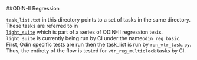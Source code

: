 ##ODIN-II Regression 

`task_list.txt` in this directory points to a set of tasks in the same directory. These tasks are referred to in  
[`light_suite`](https://github.com/verilog-to-routing/vtr-verilog-to-routing/blob/master/ODIN_II/regression_test/benchmark/suite/light_suite/task_list.conf) which is part of a series of ODIN-II regression tests. `light_suite` is currently being run by CI under the name`odin_reg_basic`. First, Odin specific tests are run then the task_list is run by `run_vtr_task.py`. Thus, the entirety of the flow is tested for `vtr_reg_multiclock` tasks by CI. 

